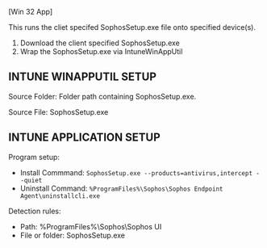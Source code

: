 [Win 32 App]

This runs the cliet specifed SophosSetup.exe file onto specified device(s).  
1. Download the client specified SophosSetup.exe
2. Wrap the SophosSetup.exe via IntuneWinAppUtil

**INTUNE WINAPPUTIL SETUP**
---------------------
Source Folder: Folder path containing SophosSetup.exe. 

Source File: SophosSetup.exe

**INTUNE APPLICATION SETUP**
----------------------------
Program setup:
- Install Commmand: ```SophosSetup.exe --products=antivirus,intercept --quiet```
- Uninstall Command: ```%ProgramFiles%\Sophos\Sophos Endpoint Agent\uninstallcli.exe```

Detection rules:
- Path: %ProgramFiles%\Sophos\Sophos UI
- File or folder: SophosSetup.exe